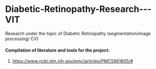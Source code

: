 # Diabetic-Retinopathy-Research---VIT
Research under the topic of Diabetic Retinopathy (segmentation/image processing/ CV)
#### Compilation of literature and tools for the project:

1. https://www.ncbi.nlm.nih.gov/pmc/articles/PMC5961805/# 
